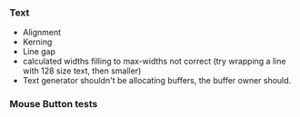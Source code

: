 ### Text
* Alignment
* Kerning
* Line gap
* calculated widths filling to max-widths not correct (try wrapping a line with 128 size text, then smaller)
* Text generator shouldn't be allocating buffers, the buffer owner should.

### Mouse Button tests
